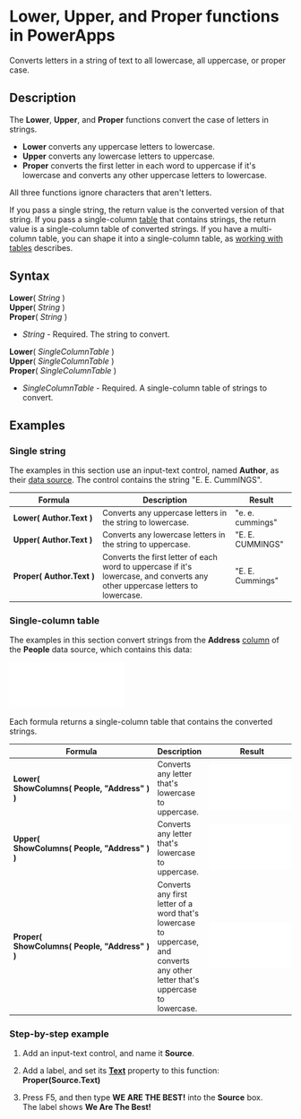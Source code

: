 <properties
	pageTitle="Lower, Upper, and Proper functions | Microsoft PowerApps"
	description="Reference information, including syntax and examples, for the Lower, Upper, and Proper functions in PowerApps"
	services=""
	suite="powerapps"
	documentationCenter="na"
	authors="gregli-msft"
	manager="dwrede"
	editor=""
	tags=""/>

<tags
   ms.service="powerapps"
   ms.devlang="na"
   ms.topic="article"
   ms.tgt_pltfrm="na"
   ms.workload="na"
   ms.date="11/07/2015"
   ms.author="gregli"/>

# Lower, Upper, and Proper functions in PowerApps #

Converts letters in a string of text to all lowercase, all uppercase, or proper case.

## Description ##

The **Lower**, **Upper**, and **Proper** functions convert the case of letters in strings.

- **Lower** converts any uppercase letters to lowercase.
- **Upper** converts any lowercase letters to uppercase.
- **Proper** converts the first letter in each word to uppercase if it's lowercase and converts any other uppercase letters to lowercase.

All three functions ignore characters that aren't letters.

If you pass a single string, the return value is the converted version of that string.  If you pass a single-column [table](../working-with-tables.md) that contains strings, the return value is a single-column table of converted strings. If you have a multi-column table, you can shape it into a single-column table, as [working with tables](../working-with-tables.md) describes.

## Syntax ##

**Lower**( *String* )<br>**Upper**( *String* )<br>**Proper**( *String* )

- *String* - Required. The string to convert.

**Lower**( *SingleColumnTable* )<br>**Upper**( *SingleColumnTable* )<br>**Proper**( *SingleColumnTable* )

- *SingleColumnTable* - Required. A single-column table of strings to convert.

## Examples ##

### Single string ###
The examples in this section use an input-text control, named **Author**, as their [data source](../working-with-data-sources.md). The control contains the string "E. E. CummINGS".

| Formula | Description | Result |
|---------|-------------|--------|
| **Lower(&nbsp;Author.Text&nbsp;)** | Converts any uppercase letters in the string to lowercase. | "e. e. cummings" |
| **Upper(&nbsp;Author.Text&nbsp;)** | Converts any lowercase letters in the string to uppercase. | "E. E. CUMMINGS" |
| **Proper(&nbsp;Author.Text&nbsp;)** | Converts the first letter of each word to uppercase if it's lowercase, and converts any other uppercase letters to lowercase. | "E. E. Cummings" |

### Single-column table
The examples in this section convert strings from the **Address** [column](../working-with-tables.md#columns) of the **People** data source, which contains this data:

![](media/function-lower-upper-proper/people-table.png)

Each formula returns a single-column table that contains the converted strings.

| Formula | Description | Result |
|---------|-------------|--------|
| **Lower( ShowColumns(&nbsp;People,&nbsp;"Address"&nbsp;) )** |  Converts any letter that's lowercase to uppercase. | <style> img { max-width:none; } </style> ![](media/function-lower-upper-proper/people-table-lower.png) |
| **Upper( ShowColumns(&nbsp;People,&nbsp;"Address"&nbsp;) )** | Converts any letter that's lowercase to uppercase. | ![](media/function-lower-upper-proper/people-table-upper.png) |
| **Proper( ShowColumns(&nbsp;People,&nbsp;"Address"&nbsp;) )** | Converts any first letter of a word that's lowercase to uppercase, and converts any other letter that's uppercase to lowercase. | ![](media/function-lower-upper-proper/people-table-proper.png) |

### Step-by-step example ###

1. Add an input-text control, and name it **Source**.

1. Add a label, and set its **[Text](../controls/properties-core.md)** property to this function:<br>**Proper(Source.Text)**

1. Press F5, and then type **WE ARE THE BEST!** into the **Source** box.<br>The label shows **We Are The Best!**

